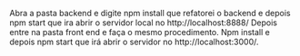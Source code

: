 Abra a pasta backend e digite npm install que refatorei o backend e depois npm start que ira abrir o servidor local no http://localhost:8888/ Depois entre na pasta front end e faça o mesmo procedimento. Npm install e depois npm start que irá abrir o servidor no http://localhost:3000/.
